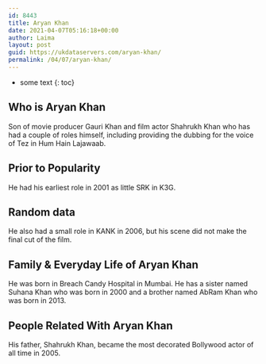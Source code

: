 ```yaml
---
id: 8443
title: Aryan Khan
date: 2021-04-07T05:16:18+00:00
author: Laima
layout: post
guid: https://ukdataservers.com/aryan-khan/
permalink: /04/07/aryan-khan/
---
```


* some text
{: toc}


## Who is Aryan Khan
                  
                  
                  
Son of movie producer Gauri Khan and film actor Shahrukh Khan who has had a couple of roles himself, including providing the dubbing for the voice of Tez in Hum Hain Lajawaab.
                  
              
            
              
            
                
                
                
## Prior to Popularity
                  
                  
                  
He had his earliest role in 2001 as little SRK in K3G.
                  
              
            
              
            
                
                
                
## Random data
                  
                  
                  
He also had a small role in KANK in 2006, but his scene did not make the final cut of the film.
                  
              
            
              
            
                
                
                
## Family & Everyday Life of Aryan Khan
                  
                  
                  
He was born in Breach Candy Hospital in Mumbai. He has a sister named Suhana Khan who was born in 2000 and a brother named AbRam Khan who was born in 2013.
                  
              
            
              
            
                
                
                
## People Related With Aryan Khan
                  
                  
                  
His father, Shahrukh Khan, became the most decorated Bollywood actor of all time in 2005.
                  
              
            
              
            
                
              
            
              
              
            
            
              
            
          
          
          